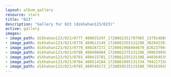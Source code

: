 ```yaml
---
layout: album_gallery
resource: stars
title: "023"
description: "Gallery for 023 (dikhahan123/023)"
active: gallery
images:
- image_path: dikhahan123/023/0777_480655297_1720862351797965_1379148896001296880_n.jpg
- image_path: dikhahan123/023/0778_480613149_1720862355131298_3829423914372698220_n.jpg
- image_path: dikhahan123/023/0779_480287272_1720861968464670_8262379649786588099_n.jpg
- image_path: dikhahan123/023/0780_480498404_1720862375131296_3986399505247101672_n.jpg
- image_path: dikhahan123/023/0783_480415701_1720862255131308_4403645390238010982_n.jpg
- image_path: dikhahan123/023/0784_480514184_1720861995131334_7942271563470190709_n.jpg
- image_path: dikhahan123/023/0785_480549173_1720859535131580_7055639201628756592_n.jpg
---
```


